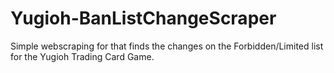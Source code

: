 # Yugioh-BanListChangeScraper

Simple webscraping for that finds the changes on the Forbidden/Limited list for the Yugioh Trading Card Game.
